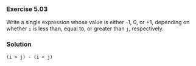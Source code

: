 ### Exercise 5.03

Write a single expression whose value is either -1, 0, or +1, depending on whether `i` is less than, equal to, or greater than `j`, respectively.

### Solution
`(i > j) - (i < j)`